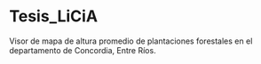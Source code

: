 # Tesis_LiCiA
Visor de mapa de altura promedio de plantaciones forestales en el departamento de Concordia, Entre Ríos.
